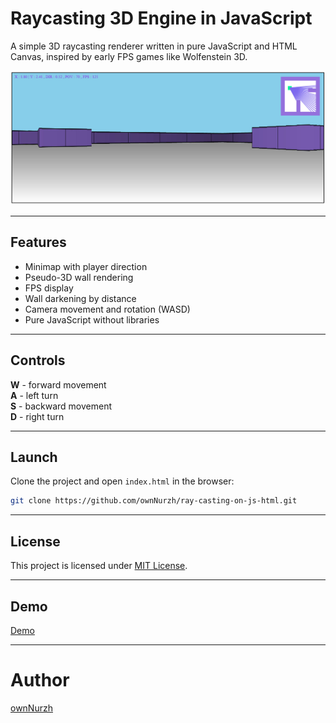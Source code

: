 # Raycasting 3D Engine in JavaScript


A simple 3D raycasting renderer written in pure JavaScript and HTML Canvas, inspired by early FPS games like Wolfenstein 3D.

![Preview](s.jpg)

---

## Features

- Minimap with player direction
- Pseudo-3D wall rendering
- FPS display
- Wall darkening by distance
- Camera movement and rotation (WASD)
- Pure JavaScript without libraries

---

## Controls

**W** - forward movement<br>
**A** - left turn<br>
**S** - backward movement<br>
**D** - right turn<br>

---

## Launch

Clone the project and open `index.html` in the browser:

```bash
git clone https://github.com/ownNurzh/ray-casting-on-js-html.git
```

---

## License

This project is licensed under [MIT License](./LICENSE).

---

## Demo

[Demo](https://ownnurzh.github.io/ray-casting-on-js-html/)

---

# Author

[ownNurzh](https://github.com/ownNurzh)


